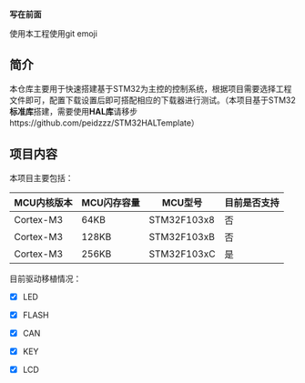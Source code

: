 **写在前面** 

使用本工程使用git emoji



## 简介

本仓库主要用于快速搭建基于STM32为主控的控制系统，根据项目需要选择工程文件即可，配置下载设置后即可搭配相应的下载器进行测试。（本项目基于STM32**标准库**搭建，需要使用**HAL库**请移步https://github.com/peidzzz/STM32HALTemplate）



## 项目内容

本项目主要包括：

| MCU内核版本 | MCU闪存容量 | MCU型号     | 目前是否支持 |
| ----------- | ----------- | ----------- | ------------ |
| Cortex-M3   | 64KB        | STM32F103x8 | 否           |
| Cortex-M3   | 128KB       | STM32F103xB | 否           |
| Cortex-M3   | 256KB       | STM32F103xC | 是           |





目前驱动移植情况：

- [x] LED
- [x] FLASH
- [x] CAN
- [x] KEY

- [x] LCD

  